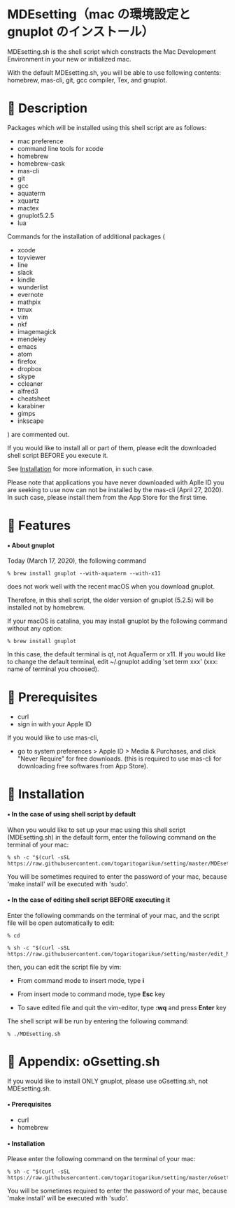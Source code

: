 # MDEsetting（mac の環境設定と gnuplot のインストール）
MDEsetting.sh is the shell script which constracts the Mac Development Environment in your new or initialized mac.

With the default MDEsetting.sh, you will be able to use following contents: homebrew, mas-cli, git, gcc compiler, Tex, and gnuplot. 

:baby_chick: Description
========================
Packages which will be installed using this shell script are as follows:
- mac preference
- command line tools for xcode
- homebrew
- homebrew-cask
- mas-cli
- git
- gcc
- aquaterm
- xquartz
- mactex
- gnuplot5.2.5
- lua

Commands for the installation of additional packages (
- xcode
- toyviewer
- line
- slack
- kindle
- wunderlist
- evernote
- mathpix
- tmux
- vim
- nkf
- imagemagick
- mendeley
- emacs
- atom
- firefox
- dropbox
- skype
- ccleaner
- alfred3
- cheatsheet
- karabiner
- gimps
- inkscape

) are commented out. 

If you would like to install all or part of them, please edit the downloaded shell script BEFORE you execute it.

See [Installation](#black_small_square-In-the-case-of-editing-shell-script-BEFORE-executing-it) for more information, in such case.

Please note that applications you have never downloaded with Aplle ID you are seeking to use now can not be installed by the mas-cli (April 27, 2020). 
In such case, please install them from the App Store for the first time.


:baby_chick: Features
=====================
#### :black_small_square: About gnuplot
Today (March 17, 2020), the following command

    % brew install gnuplot --with-aquaterm --with-x11

does not work well with the recent macOS when you download gnuplot.

Therefore, in this shell script, 
the older version of gnuplot (5.2.5) will be installed not by homebrew.


If your macOS is catalina, 
you may install gnuplot by the following command without any option: 

    % brew install gnuplot

In this case, the default terminal is qt, not AquaTerm or x11.
If you would like to change the default terminal, edit ~/.gnuplot adding 'set term xxx' (xxx: name of terminal you choosed).


:baby_chick: Prerequisites
==========================
- curl
- sign in with your Apple ID

If you would like to use mas-cli,

- go to system preferences > Apple ID > Media & Purchases, and click "Never Require" for free downloads. (this is required to use mas-cli for downloading free softwares from App Store).


:baby_chick: Installation
=========================
#### :black_small_square: In the case of using shell script by default
When you would like to set up your mac using this shell script (MDEsetting.sh) in the default form, enter the following command on the terminal of your mac:

    % sh -c "$(curl -sSL https://raw.githubusercontent.com/togaritogarikun/setting/master/MDEsetting.sh)"

You will be sometimes required to enter the password of your mac, because 'make install' will be executed with 'sudo'.

#### :black_small_square: In the case of editing shell script BEFORE executing it
Enter the following commands on the terminal of your mac, and the script file will be open automatically to edit:

    % cd

    % sh -c "$(curl -sSL https://raw.githubusercontent.com/togaritogarikun/setting/master/edit_MDEsetting.sh)"
    
then, you can edit the script file by vim:

- From command mode to insert mode, type **i**

- From insert mode to command mode, type **Esc** key

- To save edited file and quit the vim-editor, type **:wq** and press **Enter** key

The shell script will be run by entering the following command:
    
    % ./MDEsetting.sh

:baby_chick: Appendix: oGsetting.sh
===================================
If you would like to install ONLY gnuplot, please use oGsetting.sh, not MDEsetting.sh.

#### :black_small_square: Prerequisites
- curl
- homebrew

#### :black_small_square: Installation
Please enter the following command on the terminal of your mac:

    % sh -c "$(curl -sSL https://raw.githubusercontent.com/togaritogarikun/setting/master/oGsetting.sh)"

You will be sometimes required to enter the password of your mac, because 'make install' will be executed with 'sudo'.
